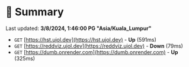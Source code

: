 # 📖 Summary
Last updated: **3/8/2024, 1:46:00 PG "Asia/Kuala_Lumpur"**

- `GET` [https://hst.ujol.dev](https://hst.ujol.dev) - **Up** (591ms)
- `GET` [https://reddviz.ujol.dev](https://reddviz.ujol.dev) - **Down** (79ms)
- `GET` [https://dumb.onrender.com](https://dumb.onrender.com) - **Up** (325ms)
